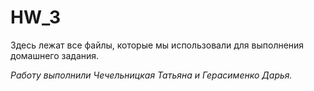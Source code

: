# HW_3

Здесь лежат все файлы, которые мы использовали для выполнения домашнего задания. 

_Работу выполнили Чечельницкая Татьяна и Герасименко Дарья._
